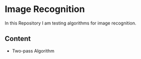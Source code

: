 # Image Recognition

In this Repository I am testing algorithms for image recognition.

## Content

- Two-pass Algorithm